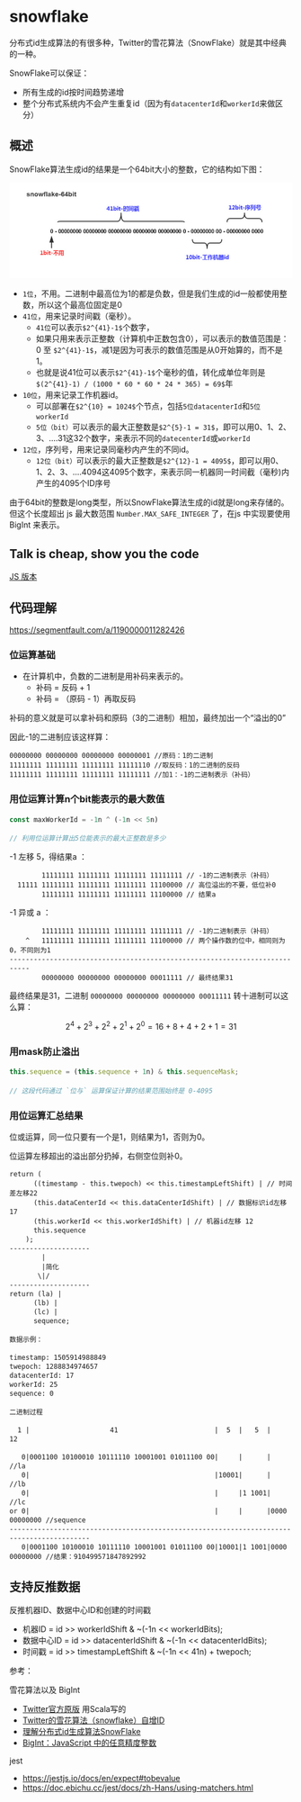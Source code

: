 # snowflake

分布式id生成算法的有很多种，Twitter的雪花算法（SnowFlake）就是其中经典的一种。

SnowFlake可以保证：

- 所有生成的id按时间趋势递增
- 整个分布式系统内不会产生重复id（因为有`datacenterId`和`workerId`来做区分）

## 概述

SnowFlake算法生成id的结果是一个64bit大小的整数，它的结构如下图：

![SnowFlake](./docs/1.jpeg)

- `1位`，不用。二进制中最高位为1的都是负数，但是我们生成的id一般都使用整数，所以这个最高位固定是0
- `41位`，用来记录时间戳（毫秒）。
  - `41位`可以表示`$2^{41}-1$`个数字，
  - 如果只用来表示正整数（计算机中正数包含0），可以表示的数值范围是：0 至 `$2^{41}-1$`，减1是因为可表示的数值范围是从0开始算的，而不是1。
  - 也就是说41位可以表示`$2^{41}-1$`个毫秒的值，转化成单位年则是`$(2^{41}-1) / (1000 * 60 * 60 * 24 * 365) = 69$`年
- `10位`，用来记录工作机器id。
  - 可以部署在`$2^{10} = 1024$`个节点，包括`5位datacenterId`和`5位workerId`
  - `5位（bit）`可以表示的最大正整数是`$2^{5}-1 = 31$`，即可以用0、1、2、3、....31这32个数字，来表示不同的`datecenterId`或`workerId`
- `12位`，序列号，用来记录同毫秒内产生的不同id。
  - `12位（bit）`可以表示的最大正整数是`$2^{12}-1 = 4095$`，即可以用0、1、2、3、....4094这4095个数字，来表示同一机器同一时间截（毫秒)内产生的4095个ID序号

由于64bit的整数是long类型，所以SnowFlake算法生成的id就是long来存储的。但这个长度超出 js 最大数范围 `Number.MAX_SAFE_INTEGER` 了，在js 中实现要使用 BigInt 来表示。

## Talk is cheap, show you the code

[JS 版本](./src/snowflake.js)

## 代码理解

https://segmentfault.com/a/1190000011282426

### 位运算基础

- 在计算机中，负数的二进制是用补码来表示的。
  - 补码 = 反码 + 1
  - 补码 = （原码 - 1）再取反码

补码的意义就是可以拿补码和原码（3的二进制）相加，最终加出一个“溢出的0”

因此-1的二进制应该这样算：

```code
00000000 00000000 00000000 00000001 //原码：1的二进制
11111111 11111111 11111111 11111110 //取反码：1的二进制的反码
11111111 11111111 11111111 11111111 //加1：-1的二进制表示（补码）
```

### 用位运算计算n个bit能表示的最大数值

```js
const maxWorkerId = -1n ^ (-1n << 5n)

// 利用位运算计算出5位能表示的最大正整数是多少
```

-1 左移 5，得结果a ：

```code
        11111111 11111111 11111111 11111111 // -1的二进制表示（补码）
  11111 11111111 11111111 11111111 11100000 // 高位溢出的不要，低位补0
        11111111 11111111 11111111 11100000 // 结果a
```

-1 异或 a ：

```code
        11111111 11111111 11111111 11111111 // -1的二进制表示（补码）
    ^   11111111 11111111 11111111 11100000 // 两个操作数的位中，相同则为0，不同则为1
---------------------------------------------------------------------------
        00000000 00000000 00000000 00011111 // 最终结果31
```

最终结果是31，二进制 `00000000 00000000 00000000 00011111` 转十进制可以这么算：

```math
2^4 + 2^3 + 2^2 + 2^1 + 2^0 = 16 + 8 + 4 + 2 + 1 = 31
```

### 用mask防止溢出

```js
this.sequence = (this.sequence + 1n) & this.sequenceMask;

// 这段代码通过 `位与` 运算保证计算的结果范围始终是 0-4095
```

### 用位运算汇总结果

位或运算，同一位只要有一个是1，则结果为1，否则为0。

位运算左移超出的溢出部分扔掉，右侧空位则补0。

```code
return (
      ((timestamp - this.twepoch) << this.timestampLeftShift) | // 时间差左移22
      (this.dataCenterId << this.dataCenterIdShift) | // 数据标识id左移 17
      (this.workerId << this.workerIdShift) | // 机器id左移 12
      this.sequence
    );
--------------------
        |
        |简化
       \|/
--------------------
return (la) |
      (lb) |
      (lc) |
      sequence;

数据示例：

timestamp: 1505914988849
twepoch: 1288834974657
datacenterId: 17
workerId: 25
sequence: 0

二进制过程

  1 |                    41                        |  5  |   5  |     12

   0|0001100 10100010 10111110 10001001 01011100 00|     |      |              //la
   0|                                              |10001|      |              //lb
   0|                                              |     |1 1001|              //lc
or 0|                                              |     |      |‭0000 00000000‬ //sequence
------------------------------------------------------------------------------------------
   0|0001100 10100010 10111110 10001001 01011100 00|10001|1 1001|‭0000 00000000‬ //结果：910499571847892992
```

## 支持反推数据

反推机器ID、数据中心ID和创建的时间戳

- 机器ID = id >> workerIdShift & ~(-1n << workerIdBits);
- 数据中心ID = id >> datacenterIdShift & ~(-1n << datacenterIdBits);
- 时间戳 = id >> timestampLeftShift & ~(-1n << 41n) + twepoch;

参考：

雪花算法以及 BigInt

- [Twitter官方原版](https://github.com/twitter/snowflake/blob/snowflake-2010/src/main/scala/com/twitter/service/snowflake/IdWorker.scala) 用Scala写的
- [Twitter的雪花算法（snowflake）自增ID](https://blog.csdn.net/xiaopeng9275/article/details/72123709)
- [理解分布式id生成算法SnowFlake](https://segmentfault.com/a/1190000011282426)
- [BigInt：JavaScript 中的任意精度整数](https://zhuanlan.zhihu.com/p/36330307)

jest

- https://jestjs.io/docs/en/expect#tobevalue
- https://doc.ebichu.cc/jest/docs/zh-Hans/using-matchers.html
